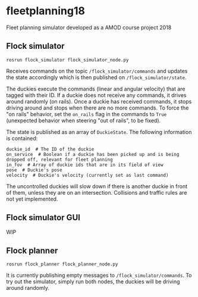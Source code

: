 # fleetplanning18
Fleet planning simulator developed as a AMOD course project 2018

## Flock simulator
```
rosrun flock_simulator flock_simulator_node.py
```
Receives commands on the topic `/flock_simulator/commands` and updates the state accordingly which is then published on `/flock_simulator/state`.

The duckies execute the commands (linear and angular velocity) that are tagged with their ID. If a duckie does not receive any commands, it drives around randomly (on rails). Once a duckie has received commands, it stops driving around and stops when there are no more commands. To force the "on rails" behavior, set the `on_rails` flag in the commands to `True` (unexpected behavior when steering "out of rails", to be fixed).

The state is published as an array of `DuckieState`. The following information is contained:
```
duckie_id  # The ID of the duckie
on_service  # Boolean if a duckie has been picked up and is being dropped off, relevant for fleet planning
in_fov  # Array of duckie ids that are in its field of view
pose  # Duckie's pose
velocity  # Duckie's velocity (currently set as last command)
```

The uncontrolled duckies will slow down if there is another duckie in front of them, unless they are on an intersection. Collisions and traffic rules are not yet implemented.

## Flock simulator GUI
WIP

## Flock planner
```
rosrun flock_planner flock_planner_node.py
```
It is currently publishing empty messages to `/flock_simulator/commands`. To try out the simulator, simply run both nodes, the duckies will be driving around randomly.
